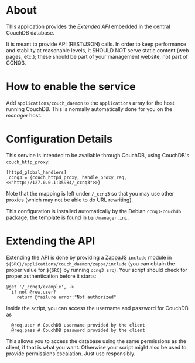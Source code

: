 About
=====

This application provides the *Extended API* embedded in the central CouchDB
database.

It is meant to provide API (REST/JSON) calls. In order to keep performance and
stability at reasonable levels, it SHOULD NOT serve static content (web
pages, etc.); these should be part of your management website, not part of
CCNQ3.

How to enable the service
=========================

Add `applications/couch_daemon` to the `applications` array for the host
running CouchDB. This is normally automatically done for you on the _manager_
host.

Configuration Details
=====================

This service is intended to be available through CouchDB, using CouchDB's
`couch_http_proxy`:

    [httpd_global_handlers]
    _ccnq3 = {couch_httpd_proxy, handle_proxy_req, <<"http://127.0.0.1:35984/_ccnq3">>}

Note that the mapping is left under `/_ccnq3` so that you may use other proxies
(which may not be able to do URL rewriting).

This configuration is installed automatically by the Debian `ccnq3-couchdb`
package; the template is found in `bin/manager.ini`.

Extending the API
=================

Extending the API is done by providing a [ZappaJS](https://github.com/zappajs/zappajs)
`include` module in `${SRC}/applications/couch_daemon/zappa/include` (you can obtain
the proper value for `${SRC}` by running `ccnq3 src`). Your script should check for
proper authentication before it starts:

    @get '/_ccnq3/example', ->
      if not @rew.user?
        return @failure error:"Not authorized"

Inside the script, you can access the username and password for CouchDB as

      @req.user # CouchDB username provided by the client
      @req.pass # CouchDB password provided by the client

This allows you to access the database using the same permissions as the client,
if that is what you want. Otherwise your script might also be used to provide
permissions escalation. Just use responsibly.
